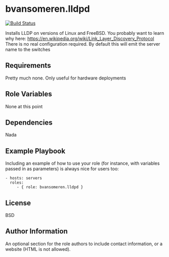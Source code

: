 bvansomeren.lldpd
=========
[![Build Status](https://travis-ci.org/bvansomeren/ansible-lldpd.svg?branch=master)](https://travis-ci.org/bvansomeren/ansible-lldpd)

Installs LLDP on versions of Linux and FreeBSD. You probably want to learn why here: https://en.wikipedia.org/wiki/Link_Layer_Discovery_Protocol
There is no real configuration required. By default this will emit the server name to the switches

Requirements
------------

Pretty much none. Only useful for hardware deployments

Role Variables
--------------

None at this point

Dependencies
------------

Nada

Example Playbook
----------------

Including an example of how to use your role (for instance, with variables passed in as parameters) is always nice for users too:

    - hosts: servers
      roles:
         - { role: bvansomeren.lldpd }

License
-------

BSD

Author Information
------------------

An optional section for the role authors to include contact information, or a website (HTML is not allowed).
